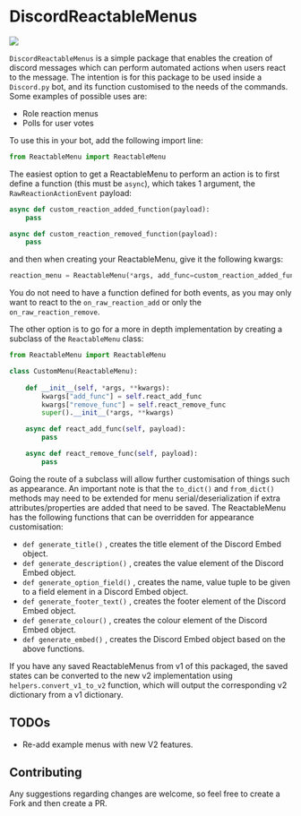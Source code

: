 # DiscordReactableMenus
<div align=left>  
    <img src="https://img.shields.io/badge/min%20python%20version-3.8.0-green?style=flat-square" />    
</div>  

`DiscordReactableMenus` is a simple package that enables the creation of discord messages which can perform automated actions when users react to the message.
The intention is for this package to be used inside a `Discord.py` bot, and its function customised to the needs of the commands.
Some examples of possible uses are:
- Role reaction menus
- Polls for user votes

To use this in your bot, add the following import line:
```python
from ReactableMenu import ReactableMenu
```
The easiest option to get a ReactableMenu to perform an action is to first define a function (this must be `async`), which takes 1 argument, the `RawReactionActionEvent` payload:
```python
async def custom_reaction_added_function(payload):
    pass

async def custom_reaction_removed_function(payload):
    pass
```
and then when creating your ReactableMenu, give it the following kwargs:
```python
reaction_menu = ReactableMenu(*args, add_func=custom_reaction_added_function, remove_func=custom_reaction_removed_function, **kwargs)
```
You do not need to have a function defined for both events, as you may only want to react to the `on_raw_reaction_add` or only the `on_raw_reaction_remove`.

The other option is to go for a more in depth implementation by creating a subclass of the `ReactableMenu` class:
```python
from ReactableMenu import ReactableMenu

class CustomMenu(ReactableMenu):
    
    def __init__(self, *args, **kwargs):
        kwargs["add_func"] = self.react_add_func
        kwargs["remove_func"] = self.react_remove_func
        super().__init__(*args, **kwargs)

    async def react_add_func(self, payload):
        pass

    async def react_remove_func(self, payload):
        pass
```
Going the route of a subclass will allow further customisation of things such as appearance.
An important note is that the `to_dict()` and `from_dict()` methods may need to be extended for menu serial/deserialization if extra attributes/properties are added that need to be saved.
The ReactableMenu has the following functions that can be overridden for appearance customisation:
- `def generate_title()` , creates the title element of the Discord Embed object.
- `def generate_description()` , creates the value element of the Discord Embed object.
- `def generate_option_field()` , creates the name, value tuple to be given to a field element in a Discord Embed object.
- `def generate_footer_text()` , creates the footer element of the Discord Embed object.
- `def generate_colour()` , creates the colour element of the Discord Embed object.
- `def generate_embed()` , creates the Discord Embed object based on the above functions.

If you have any saved ReactableMenus from v1 of this packaged, the saved states can be converted to the new v2 implementation using `helpers.convert_v1_to_v2` function, which will output the corresponding v2 dictionary from a v1 dictionary.

## TODOs
- Re-add example menus with new V2 features.

## Contributing
Any suggestions regarding changes are welcome, so feel free to create a Fork and then create a PR.
